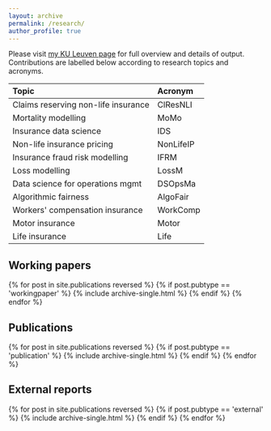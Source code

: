 ```yaml
---
layout: archive
permalink: /research/
author_profile: true
---
```


Please visit [my KU Leuven page](https://lirias.kuleuven.be/cv?Username=u0043788) for full overview and details of output. 
<br>
Contributions are labelled below according to research topics and acronyms.

| Topic        | Acronym | 
| :----------- | :------ |
| Claims reserving non-life insurance |   ClResNLI   | 
| Mortality modelling | MoMo|
| Insurance data science | IDS |
| Non-life insurance pricing | NonLifeIP |
| Insurance fraud risk modelling | IFRM |
| Loss modelling | LossM |
| Data science for operations mgmt | DSOpsMa|
| Algorithmic fairness | AlgoFair|
| Workers' compensation insurance | WorkComp|
| Motor insurance | Motor |
| Life insurance | Life |


## <span>Working papers</span>
{% for post in site.publications reversed %}
  {% if post.pubtype == 'workingpaper' %}
      {% include archive-single.html %}
  {% endif %}
{% endfor %}


## <span>Publications</span>
{% for post in site.publications reversed %}
  {% if post.pubtype == 'publication' %}
      {% include archive-single.html %}
  {% endif %}
{% endfor %}


## <span>External reports</span>
{% for post in site.publications reversed %}
  {% if post.pubtype == 'external' %}
      {% include archive-single.html %}
  {% endif %}
{% endfor %}

